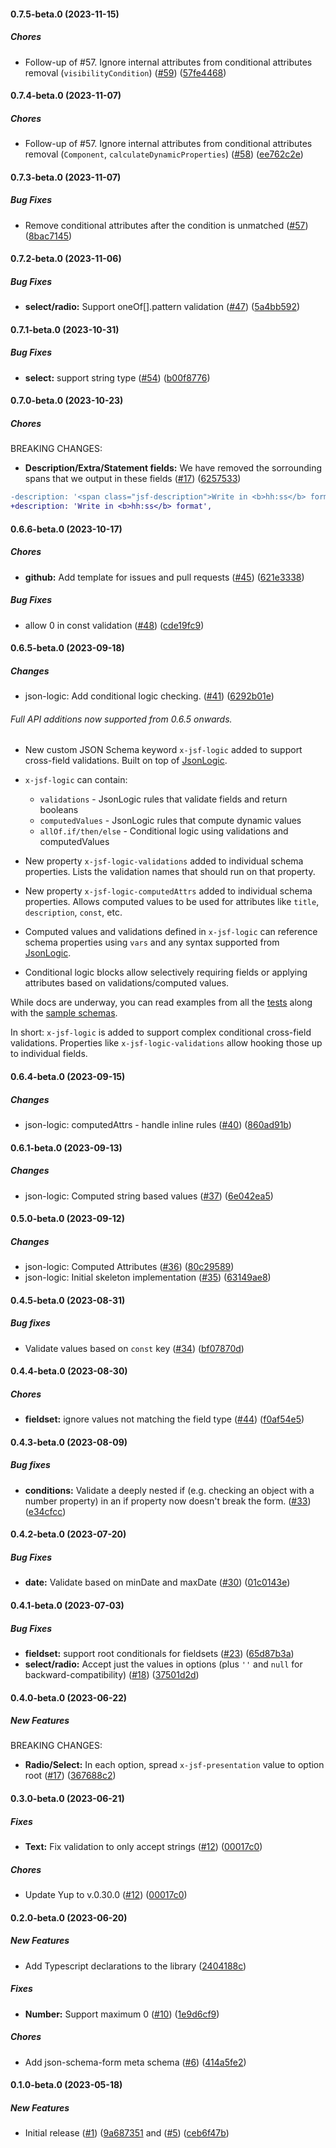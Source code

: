 #### 0.7.5-beta.0 (2023-11-15)

##### Chores

- Follow-up of #57. Ignore internal attributes from conditional attributes removal (`visibilityCondition`) ([#59](https://github.com/remoteoss/json-schema-form/pull/59)) ([57fe4468](https://github.com/remoteoss/json-schema-form/commit/57fe446834636d727a5da5a91f7e5f3cc4eab8f8))

#### 0.7.4-beta.0 (2023-11-07)

##### Chores

- Follow-up of #57. Ignore internal attributes from conditional attributes removal (`Component`, `calculateDynamicProperties`) ([#58](https://github.com/remoteoss/json-schema-form/pull/58)) ([ee762c2e](https://github.com/remoteoss/json-schema-form/commit/ee762c2e90834a9ec0d7b88af47cefe1e3a03dd1))

#### 0.7.3-beta.0 (2023-11-07)

##### Bug Fixes

- Remove conditional attributes after the condition is unmatched ([#57](https://github.com/remoteoss/json-schema-form/pull/57)) ([8bac7145](https://github.com/remoteoss/json-schema-form/commit/8bac7145dfdd4136c0613044389666a614eb12f7))

#### 0.7.2-beta.0 (2023-11-06)

##### Bug Fixes

- **select/radio:** Support oneOf[].pattern validation ([#47](https://github.com/remoteoss/json-schema-form/pull/47)) ([5a4bb592](https://github.com/remoteoss/json-schema-form/commit/5a4bb59266ff595a9cb65f5b261a4ae2f3ad279f))

#### 0.7.1-beta.0 (2023-10-31)

##### Bug Fixes

- **select:** support string type ([#54](https://github.com/remoteoss/json-schema-form/pull/54)) ([b00f8776](https://github.com/remoteoss/json-schema-form/commit/b00f8776aa244803375ba64fbdd52c8fff9b9bd8))

#### 0.7.0-beta.0 (2023-10-23)

##### Chores

BREAKING CHANGES:

- **Description/Extra/Statement fields:** We have removed the sorrounding spans that we output in these fields ([#17](https://github.com/remoteoss/json-schema-form/pull/27)) ([6257533](https://github.com/remoteoss/json-schema-form/commit/6257533bead9c0f7391f240c2e5bacc801a90af7))

```diff
-description: '<span class="jsf-description">Write in <b>hh:ss</b> format</span>',
+description: 'Write in <b>hh:ss</b> format',
```

#### 0.6.6-beta.0 (2023-10-17)

##### Chores

- **github:** Add template for issues and pull requests ([#45](https://github.com/remoteoss/json-schema-form/pull/45)) ([621e3338](https://github.com/remoteoss/json-schema-form/commit/621e33389638541e771d2229c91655e430ea7ec4))

##### Bug Fixes

- allow 0 in const validation ([#48](https://github.com/remoteoss/json-schema-form/pull/48)) ([cde19fc9](https://github.com/remoteoss/json-schema-form/commit/cde19fc960c4eacdde476ddcdd8c650a4ff5ce96))

#### 0.6.5-beta.0 (2023-09-18)

##### Changes

- json-logic: Add conditional logic checking. ([#41](https://github.com/remoteoss/json-schema-form/pull/41)) ([6292b01e](https://github.com/remoteoss/json-schema-form/commit/6292b01e3f77a9038328d7375080ffc4cb30dbc8))

###### Full API additions now supported from 0.6.5 onwards.

- New custom JSON Schema keyword `x-jsf-logic` added to support cross-field validations. Built on top of [JsonLogic](https://jsonlogic.com/).

- `x-jsf-logic` can contain:

  - `validations` - JsonLogic rules that validate fields and return booleans
  - `computedValues` - JsonLogic rules that compute dynamic values
  - `allOf.if/then/else` - Conditional logic using validations and computedValues

- New property `x-jsf-logic-validations` added to individual schema properties. Lists the validation names that should run on that property.
- New property `x-jsf-logic-computedAttrs` added to individual schema properties. Allows computed values to be used for attributes like `title`, `description`, `const`, etc.
- Computed values and validations defined in `x-jsf-logic` can reference schema properties using `vars` and any syntax supported from [JsonLogic](https://jsonlogic.com/).

- Conditional logic blocks allow selectively requiring fields or applying attributes based on validations/computed values.

While docs are underway, you can read examples from all the [tests](https://github.com/remoteoss/json-schema-form/blob/main/src/tests/jsonLogic.test.js) along with the [sample schemas](https://github.com/remoteoss/json-schema-form/blob/main/src/tests/jsonLogic.fixtures.js).

In short: `x-jsf-logic` is added to support complex conditional cross-field validations. Properties like `x-jsf-logic-validations` allow hooking those up to individual fields.

#### 0.6.4-beta.0 (2023-09-15)

##### Changes

- json-logic: computedAttrs - handle inline rules ([#40](https://github.com/remoteoss/json-schema-form/pull/40)) ([860ad91b](https://github.com/remoteoss/json-schema-form/commit/860ad91b034ab35d4d4bc51c0c04675f102bf278))

#### 0.6.1-beta.0 (2023-09-13)

##### Changes

- json-logic: Computed string based values ([#37](https://github.com/remoteoss/json-schema-form/pull/37)) ([6e042ea5](https://github.com/remoteoss/json-schema-form/commit/6e042ea579497ea573710c307a6ff7ee2f19b931))

#### 0.5.0-beta.0 (2023-09-12)

##### Changes

- json-logic: Computed Attributes ([#36](https://github.com/remoteoss/json-schema-form/pull/36)) ([80c29589](https://github.com/remoteoss/json-schema-form/commit/80c29589ac0972e0f33add70a59df15a46db1b43))
- json-logic: Initial skeleton implementation ([#35](https://github.com/remoteoss/json-schema-form/pull/35)) ([63149ae8](https://github.com/remoteoss/json-schema-form/commit/63149ae863cf1b5ad76a3b2a49c7f343e55ce07b))

#### 0.4.5-beta.0 (2023-08-31)

##### Bug fixes

- Validate values based on `const` key ([#34](https://github.com/remoteoss/json-schema-form/pull/34)) ([bf07870d](https://github.com/remoteoss/json-schema-form/commit/bf07870d407d9b9b078882a078b9e4c7928df868))

#### 0.4.4-beta.0 (2023-08-30)

##### Chores

- **fieldset:** ignore values not matching the field type ([#44](https://github.com/remoteoss/json-schema-form/pull/44)) ([f0af54e5](https://github.com/remoteoss/json-schema-form/commit/f0af54e5d425fb78524ab150bb31629d00369a61))

#### 0.4.3-beta.0 (2023-08-09)

##### Bug fixes

- **conditions:** Validate a deeply nested if (e.g. checking an object with a number property) in an if property now doesn't break the form. ([#33](https://github.com/remoteoss/json-schema-form/pull/33)) ([e34cfcc](https://github.com/remoteoss/json-schema-form/commit/e34cfccaf45f1460b346f3cff0c797b3d11259e3))

#### 0.4.2-beta.0 (2023-07-20)

##### Bug Fixes

- **date:** Validate based on minDate and maxDate ([#30](https://github.com/remoteoss/json-schema-form/pull/30)) ([01c0143e](https://github.com/remoteoss/json-schema-form/commit/01c0143ea4a3775f9489ae6cb8fd99a90b3f1394))

#### 0.4.1-beta.0 (2023-07-03)

##### Bug Fixes

- **fieldset:** support root conditionals for fieldsets ([#23](https://github.com/remoteoss/json-schema-form/pull/23)) ([65d87b3a](https://github.com/remoteoss/json-schema-form/commit/65d87b3a93018f0729aed565000eb2a2ce1f2ce7))
- **select/radio:** Accept just the values in options (plus `''` and `null` for backward-compatibility) ([#18](https://github.com/remoteoss/json-schema-form/pull/18)) ([37501d2d](https://github.com/remoteoss/json-schema-form/commit/37501d2ddafdd5e207b34d2ca3f6b7b7a1006e9d))

#### 0.4.0-beta.0 (2023-06-22)

##### New Features

BREAKING CHANGES:

- **Radio/Select:** In each option, spread `x-jsf-presentation` value to option root ([#17](https://github.com/remoteoss/json-schema-form/pull/17)) ([367688c2](https://github.com/remoteoss/json-schema-form/commit/367688c24e212c1a0a1d2e7b19cbd7efa7021a15))

#### 0.3.0-beta.0 (2023-06-21)

##### Fixes

- **Text:** Fix validation to only accept strings ([#12](https://github.com/remoteoss/json-schema-form/pull/12)) ([00017c0](https://github.com/remoteoss/json-schema-form/commit/00017c056d8a3583d56d9fefc4d3c7e0f4c1dd99))

##### Chores

- Update Yup to v.0.30.0 ([#12](https://github.com/remoteoss/json-schema-form/pull/12)) ([00017c0](https://github.com/remoteoss/json-schema-form/commit/00017c056d8a3583d56d9fefc4d3c7e0f4c1dd99))

#### 0.2.0-beta.0 (2023-06-20)

##### New Features

- Add Typescript declarations to the library ([2404188c](https://github.com/remoteoss/json-schema-form/commit/2404188cba52a5a665f257430a65a0ebb938dd44))

##### Fixes

- **Number:** Support maximum 0 ([#10](https://github.com/remoteoss/json-schema-form/pull/10)) ([1e9d6cf9](https://github.com/remoteoss/json-schema-form/commit/1e9d6cf96436cf16018e045b351567c643e10dac))

##### Chores

- Add json-schema-form meta schema ([#6](https://github.com/remoteoss/json-schema-form/pull/6)) ([414a5fe2](https://github.com/remoteoss/json-schema-form/commit/414a5fe2cf2b015a8761f554f03bbb507fae1784))

#### 0.1.0-beta.0 (2023-05-18)

##### New Features

- Initial release ([#1](https://github.com/remoteoss/json-schema-form/pull/1)) ([9a687351](https://github.com/remoteoss/json-schema-form/commit/9a6873513445a7a53e9f9222d457c5ce585cbbd8) and ([#5](https://github.com/remoteoss/json-schema-form/pull/5)) ([ceb6f47b](https://github.com/remoteoss/json-schema-form/commit/ceb6f47b3d1ff031e1789a504af32ecc36834d8e))
